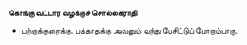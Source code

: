 **கொங்கு வட்டார வழக்குச் சொல்லகராதி**
- பற்றாக்குறைக்கு. பத்தாதுக்கு அவனும் வந்து பேசிட்டுப் போறாம்பாரு.

